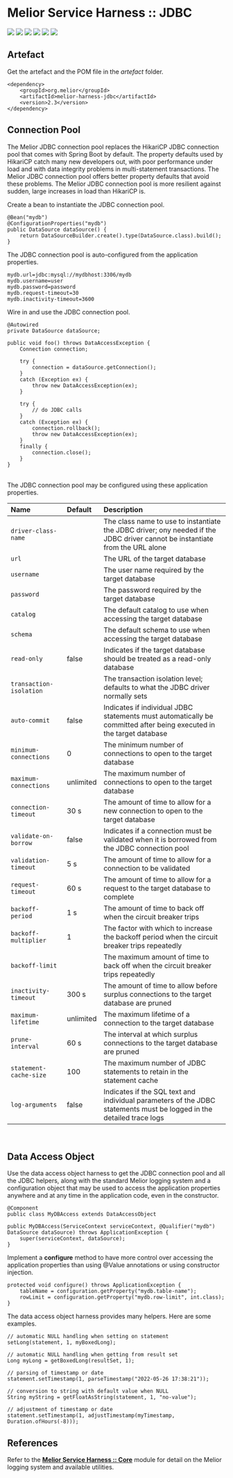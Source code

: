 # Melior Service Harness :: JDBC
<div style="display: inline-block;">
<img src="https://img.shields.io/badge/version-2.2-green?style=for-the-badge"/>
<img src="https://img.shields.io/badge/production-ready-green?style=for-the-badge"/>
<img src="https://img.shields.io/badge/compatibility-spring_boot_2.4.5-green?style=for-the-badge"/>
</div>
<div style="display: inline-block;">
<img src="https://img.shields.io/badge/version-2.3-green?style=for-the-badge"/>
<img src="https://img.shields.io/badge/production-ready-green?style=for-the-badge"/>
<img src="https://img.shields.io/badge/compatibility-spring_boot_2.4.5-green?style=for-the-badge"/>
</div>

## Artefact
Get the artefact and the POM file in the *artefact* folder.
```
<dependency>
    <groupId>org.melior</groupId>
    <artifactId>melior-harness-jdbc</artifactId>
    <version>2.3</version>
</dependency>
```

## Connection Pool
The Melior JDBC connection pool replaces the HikariCP JDBC connection pool that comes with Spring Boot by default.  The property defaults used by HikariCP catch many new developers out, with poor performance under load and with data integrity problems in multi-statement transactions.  The Melior JDBC connection pool offers better property defaults that avoid these problems.  The Melior JDBC connection pool is more resilient against sudden, large increases in load than HikariCP is.

Create a bean to instantiate the JDBC connection pool.
```
@Bean("mydb")
@ConfigurationProperties("mydb")
public DataSource dataSource() {
    return DataSourceBuilder.create().type(DataSource.class).build();
}
```

The JDBC connection pool is auto-configured from the application properties.
```
mydb.url=jdbc:mysql://mydbhost:3306/mydb
mydb.username=user
mydb.password=password
mydb.request-timeout=30
mydb.inactivity-timeout=3600
```

Wire in and use the JDBC connection pool.
```
@Autowired
private DataSource dataSource;

public void foo() throws DataAccessException {
    Connection connection;

    try {
        connection = dataSource.getConnection();
    }
    catch (Exception ex) {
        throw new DataAccessException(ex);
    }

    try {
        // do JDBC calls
    }
    catch (Exception ex) {
        connection.rollback();
        throw new DataAccessException(ex);
    }
    finally {
        connection.close();
    }
}
```

&nbsp;  
The JDBC connection pool may be configured using these application properties.

|Name|Default|Description|
|:--------------------|:---|:---|
|`driver-class-name`||The class name to use to instantiate the JDBC driver; ony needed if the JDBC driver cannot be instantiate from the URL alone|
|`url`||The URL of the target database|
|`username`||The user name required by the target database|
|`password`||The password required by the target database|
|`catalog`||The default catalog to use when accessing the target database|
|`schema`||The default schema to use when accessing the target database|
|`read-only`|false|Indicates if the target database should be treated as a read-only database|
|`transaction-isolation`||The transaction isolation level; defaults to what the JDBC driver normally sets|
|`auto-commit`|false|Indicates if individual JDBC statements must automatically be committed after being executed in the target database|
|`minimum-connections`|0|The minimum number of connections to open to the target database|
|`maximum-connections`|unlimited|The maximum number of connections to open to the target database|
|`connection-timeout`|30 s|The amount of time to allow for a new connection to open to the target database|
|`validate-on-borrow`|false|Indicates if a connection must be validated when it is borrowed from the JDBC connection pool|
|`validation-timeout`|5 s|The amount of time to allow for a connection to be validated|
|`request-timeout`|60 s|The amount of time to allow for a request to the target database to complete|
|`backoff-period`|1 s|The amount of time to back off when the circuit breaker trips|
|`backoff-multiplier`|1|The factor with which to increase the backoff period when the circuit breaker trips repeatedly|
|`backoff-limit`||The maximum amount of time to back off when the circuit breaker trips repeatedly|
|`inactivity-timeout`|300 s|The amount of time to allow before surplus connections to the target database are pruned|
|`maximum-lifetime`|unlimited|The maximum lifetime of a connection to the target database|
|`prune-interval`|60 s|The interval at which surplus connections to the target database are pruned|
|`statement-cache-size`|100|The maximum number of JDBC statements to retain in the statement cache|
|`log-arguments`|false|Indicates if the SQL text and individual parameters of the JDBC statements must be logged in the detailed trace logs|

&nbsp;  
## Data Access Object
Use the data access object harness to get the JDBC connection pool and all the JDBC helpers, along with the standard Melior logging system and a configuration object that may be used to access the application properties anywhere and at any time in the application code, even in the constructor.
```
@Component
public class MyDBAccess extends DataAccessObject

public MyDBAccess(ServiceContext serviceContext, @Qualifier("mydb") DataSource dataSource) throws ApplicationException {
    super(serviceContext, dataSource);
}
```

Implement a **configure** method to have more control over accessing the application properties than using @Value annotations or using constructor injection.
```
protected void configure() throws ApplicationException {
    tableName = configuration.getProperty("mydb.table-name");
    rowLimit = configuration.getProperty("mydb.row-limit", int.class);
}
```

The data access object harness provides many helpers.  Here are some examples.
```
// automatic NULL handling when setting on statement
setLong(statement, 1, myBoxedLong);

// automatic NULL handling when getting from result set
Long myLong = getBoxedLong(resultSet, 1);

// parsing of timestamp or date
statement.setTimestamp(1, parseTimestamp("2022-05-26 17:38:21"));

// conversion to string with default value when NULL
String myString = getFloatAsString(statement, 1, "no-value");

// adjustment of timestamp or date
statement.setTimestamp(1, adjustTimestamp(myTimestamp, Duration.ofHours(-8)));
```

## References
Refer to the [**Melior Service Harness :: Core**](https://github.com/MeliorArtefacts/service-harness-core) module for detail on the Melior logging system and available utilities.
